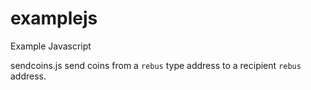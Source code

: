 # examplejs


Example Javascript


sendcoins.js send coins from a `rebus` type address to a recipient `rebus` address. 
